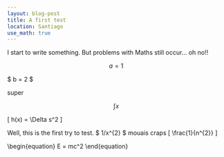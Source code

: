 ```yaml
--- 
layout: blog-post
title: A first test
location: Santiago
use_math: true
---
```


I start to write something.
But problems with Maths still occur... oh no!!

$$ a = 1 $$

$ b = 2 $

super

$$ 
\int x 
$$

\[ h(x) = \Delta s^2 \]


Well, this is the first try to test.
$ 1/x^{2} $
mouais craps
\[ \frac{1}{n^{2}} \]

\begin{equation}
E = mc^2
\end{equation}
